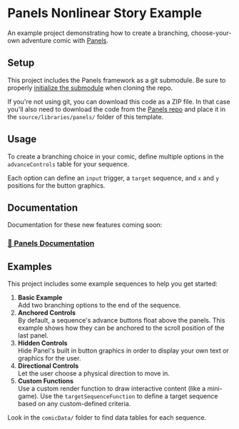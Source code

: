 # Panels Nonlinear Story Example

An example project demonstrating how to create a branching, choose-your-own adventure comic with [Panels](https://github.com/cadin/panels).

## Setup

This project includes the Panels framework as a git submodule. Be sure to properly [initialize the submodule](https://www.w3docs.com/snippets/git/how-to-clone-including-submodules.html) when cloning the repo.

If you're not using git, you can download this code as a ZIP file. In that case you'll also need to download the code from the [Panels repo](https://github.com/cadin/panels) and place it in the `source/libraries/panels/` folder of this template.

## Usage

To create a branching choice in your comic, define multiple options in the `advanceControls` table for your sequence.

Each option can define an `input` trigger, a `target` sequence, and `x` and `y` positions for the button graphics.

## Documentation

Documentation for these new features coming soon:

### [📄 Panels Documentation](//cadin.github.io/panels)

## Examples

This project includes some example sequences to help you get started:

1. **Basic Example**  
   Add two branching options to the end of the sequence.
2. **Anchored Controls**  
   By default, a sequence's advance buttons float above the panels. This example shows how they can be anchored to the scroll position of the last panel.
3. **Hidden Controls**  
   Hide Panel's built in button graphics in order to display your own text or graphics for the user.
4. **Directional Controls**  
   Let the user choose a physical direction to move in.
5. **Custom Functions**  
   Use a custom render function to draw interactive content (like a mini-game). Use the `targetSequenceFunction` to define a target sequence based on any custom-defined criteria.

Look in the `comicData/` folder to find data tables for each sequence.

